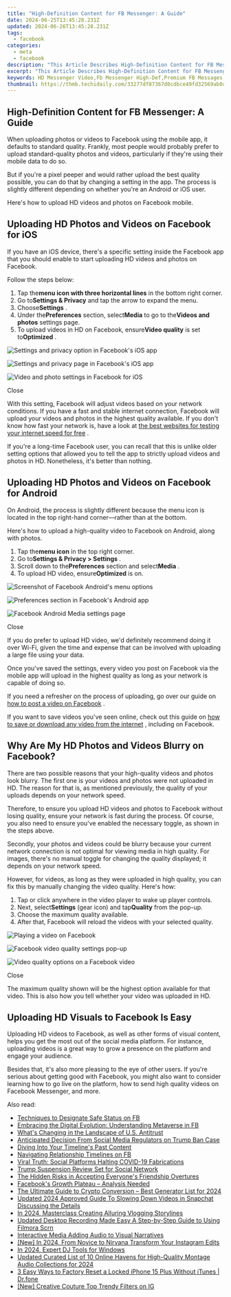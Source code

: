 ```yaml
---
title: "High-Definition Content for FB Messenger: A Guide"
date: 2024-06-25T13:45:28.231Z
updated: 2024-06-26T13:45:28.231Z
tags:
  - facebook
categories:
  - meta
  - facebook
description: "This Article Describes High-Definition Content for FB Messenger: A Guide"
excerpt: "This Article Describes High-Definition Content for FB Messenger: A Guide"
keywords: HD Messenger Video,Fb Messenger High-Def,Premium FB Messages,Messenger HD Content,Exclusive FB Media Guide,Enhanced FB Chat Quality,Ultra-HD Message on Messenger
thumbnail: https://thmb.techidaily.com/33277df87367d0cdbce49fd32569ab0c6e35402a20f9cd77a73d4dd6ae5bf66d.png
---
```


## High-Definition Content for FB Messenger: A Guide

 When uploading photos or videos to Facebook using the mobile app, it defaults to standard quality. Frankly, most people would probably prefer to upload standard-quality photos and videos, particularly if they're using their mobile data to do so.

 But if you're a pixel peeper and would rather upload the best quality possible, you can do that by changing a setting in the app. The process is slightly different depending on whether you're an Android or iOS user.

Here's how to upload HD videos and photos on Facebook mobile.

## Uploading HD Photos and Videos on Facebook for iOS

 If you have an iOS device, there's a specific setting inside the Facebook app that you should enable to start uploading HD videos and photos on Facebook.

Follow the steps below:

1. Tap the**menu icon with three horizontal lines** in the bottom right corner.
2. Go to**Settings & Privacy** and tap the arrow to expand the menu.
3. Choose**Settings** .
4. Under the**Preferences** section, select**Media** to go to the**Videos and photos** settings page.
5. To upload videos in HD on Facebook, ensure**Video quality** is set to**Optimized** .

![Settings and privacy option in Facebook's iOS app](https://static1.makeuseofimages.com/wordpress/wp-content/uploads/2022/04/Facebook-iOS-settings-and-privacy.jpg)

![Settings and privacy page in Facebook's iOS app](https://static1.makeuseofimages.com/wordpress/wp-content/uploads/2022/04/Settings-and-privacy-page-Facebook-iOS.jpg)

![Video and photo settings in Facebook for iOS](https://static1.makeuseofimages.com/wordpress/wp-content/uploads/2022/04/Videos-and-photos-settings-Facebook-for-iOS.jpg)

Close

 With this setting, Facebook will adjust videos based on your network conditions. If you have a fast and stable internet connection, Facebook will upload your videos and photos in the highest quality available. If you don't know how fast your network is, have a look at [the best websites for testing your internet speed for free](https://www.makeuseof.com/best-free-websites-test-internet-speed/) .

 If you're a long-time Facebook user, you can recall that this is unlike older setting options that allowed you to tell the app to strictly upload videos and photos in HD. Nonetheless, it's better than nothing.

## Uploading HD Photos and Videos on Facebook for Android

 On Android, the process is slightly different because the menu icon is located in the top right-hand corner—rather than at the bottom.

 Here's how to upload a high-quality video to Facebook on Android, along with photos.

1. Tap the**menu icon** in the top right corner.
2. Go to**Settings & Privacy > Settings** .
3. Scroll down to the**Preferences** section and select**Media** .
4. To upload HD video, ensure**Optimized** is on.

![Screenshot of Facebook Android's menu options](https://static1.makeuseofimages.com/wordpress/wp-content/uploads/2022/04/Facebook-Android-settings-and-privacy.jpg)

![Preferences section in Facebook's Android app](https://static1.makeuseofimages.com/wordpress/wp-content/uploads/2022/04/Facebook-Android-preferences.jpg)

![Facebook Android Media settings page](https://static1.makeuseofimages.com/wordpress/wp-content/uploads/2022/04/Media-settings-page-Facebook-Android.jpg)

Close

 If you do prefer to upload HD video, we'd definitely recommend doing it over Wi-Fi, given the time and expense that can be involved with uploading a large file using your data.

 Once you've saved the settings, every video you post on Facebook via the mobile app will upload in the highest quality as long as your network is capable of doing so.

 If you need a refresher on the process of uploading, go over our guide on [how to post a video on Facebook](https://www.makeuseof.com/how-to-post-video-on-facebook/) .

 If you want to save videos you've seen online, check out this guide on [how to save or download any video from the internet](https://www.makeuseof.com/tag/18-free-ways-to-download-any-video-off-the-internet/) , including on Facebook.

## Why Are My HD Photos and Videos Blurry on Facebook?

 There are two possible reasons that your high-quality videos and photos look blurry. The first one is your videos and photos were not uploaded in HD. The reason for that is, as mentioned previously, the quality of your uploads depends on your network speed.

 Therefore, to ensure you upload HD videos and photos to Facebook without losing quality, ensure your network is fast during the process. Of course, you also need to ensure you've enabled the necessary toggle, as shown in the steps above.

 Secondly, your photos and videos could be blurry because your current network connection is not optimal for viewing media in high quality. For images, there's no manual toggle for changing the quality displayed; it depends on your network speed.

 However, for videos, as long as they were uploaded in high quality, you can fix this by manually changing the video quality. Here's how:

1. Tap or click anywhere in the video player to wake up player controls.
2. Next, select**Settings** (gear icon) and tap**Quality** from the pop-up.
3. Choose the maximum quality available.
4. After that, Facebook will reload the videos with your selected quality.

![Playing a video on Facebook](https://static1.makeuseofimages.com/wordpress/wp-content/uploads/2023/04/01-playing-video-facebook.jpg)

![Facebook video quality settings pop-up](https://static1.makeuseofimages.com/wordpress/wp-content/uploads/2023/04/02-video-settings-facebook.jpg)

![Video quality options on a Facebook video](https://static1.makeuseofimages.com/wordpress/wp-content/uploads/2023/04/03-video-quality-options-facebook.jpg)

Close

 The maximum quality shown will be the highest option available for that video. This is also how you tell whether your video was uploaded in HD.

## Uploading HD Visuals to Facebook Is Easy

 Uploading HD videos to Facebook, as well as other forms of visual content, helps you get the most out of the social media platform. For instance, uploading videos is a great way to grow a presence on the platform and engage your audience.

 Besides that, it's also more pleasing to the eye of other users. If you're serious about getting good with Facebook, you might also want to consider learning how to go live on the platform, how to send high quality videos on Facebook Messenger, and more.


<ins class="adsbygoogle"
     style="display:block"
     data-ad-format="autorelaxed"
     data-ad-client="ca-pub-7571918770474297"
     data-ad-slot="1223367746"></ins>



<ins class="adsbygoogle"
     style="display:block"
     data-ad-client="ca-pub-7571918770474297"
     data-ad-slot="8358498916"
     data-ad-format="auto"
     data-full-width-responsive="true"></ins>

<span class="atpl-alsoreadstyle">Also read:</span>
<div><ul>
<li><a href="https://facebook.techidaily.com/techniques-to-designate-safe-status-on-fb/"><u>Techniques to Designate Safe Status on FB</u></a></li>
<li><a href="https://facebook.techidaily.com/embracing-the-digital-evolution-understanding-metaverse-in-fb/"><u>Embracing the Digital Evolution: Understanding Metaverse in FB</u></a></li>
<li><a href="https://facebook.techidaily.com/whats-changing-in-the-landscape-of-us-antitrust/"><u>What's Changing in the Landscape of U.S. Antitrust</u></a></li>
<li><a href="https://facebook.techidaily.com/anticipated-decision-from-social-media-regulators-on-trump-ban-case/"><u>Anticipated Decision From Social Media Regulators on Trump Ban Case</u></a></li>
<li><a href="https://facebook.techidaily.com/diving-into-your-timelines-past-content/"><u>Diving Into Your Timeline's Past Content</u></a></li>
<li><a href="https://facebook.techidaily.com/navigating-relationship-timelines-on-fb/"><u>Navigating Relationship Timelines on FB</u></a></li>
<li><a href="https://facebook.techidaily.com/viral-truth-social-platforms-halting-covid-19-fabrications/"><u>Viral Truth: Social Platforms Halting COVID-19 Fabrications</u></a></li>
<li><a href="https://facebook.techidaily.com/trump-suspension-review-set-for-social-network/"><u>Trump Suspension Review Set for Social Network</u></a></li>
<li><a href="https://facebook.techidaily.com/the-hidden-risks-in-accepting-everyones-friendship-overtures/"><u>The Hidden Risks in Accepting Everyone's Friendship Overtures</u></a></li>
<li><a href="https://facebook.techidaily.com/facebooks-growth-plateau-analysis-needed/"><u>Facebook's Growth Plateau – Analysis Needed</u></a></li>
<li><a href="https://some-guidance.techidaily.com/the-ultimate-guide-to-crypto-conversion-best-generator-list-for-2024/"><u>The Ultimate Guide to Crypto Conversion – Best Generator List for 2024</u></a></li>
<li><a href="https://ai-editing-video.techidaily.com/1713954118126-updated-2024-approved-guide-to-slowing-down-videos-in-snapchat-discussing-the-details/"><u>Updated 2024 Approved Guide To Slowing Down Videos in Snapchat Discussing the Details</u></a></li>
<li><a href="https://extra-support.techidaily.com/in-2024-masterclass-creating-alluring-vlogging-storylines/"><u>In 2024, Masterclass  Creating Alluring Vlogging Storylines</u></a></li>
<li><a href="https://ai-vdieo-software.techidaily.com/updated-desktop-recording-made-easy-a-step-by-step-guide-to-using-filmora-scrn/"><u>Updated Desktop Recording Made Easy A Step-by-Step Guide to Using Filmora Scrn</u></a></li>
<li><a href="https://facebook-video-content.techidaily.com/interactive-media-adding-audio-to-visual-narratives/"><u>Interactive Media  Adding Audio to Visual Narratives</u></a></li>
<li><a href="https://instagram-videos.techidaily.com/new-in-2024-from-novice-to-nirvana-transform-your-instagram-edits/"><u>[New] In 2024, From Novice to Nirvana  Transform Your Instagram Edits</u></a></li>
<li><a href="https://some-techniques.techidaily.com/in-2024-expert-dj-tools-for-windows/"><u>In 2024, Expert DJ Tools for Windows</u></a></li>
<li><a href="https://voice-adjusting.techidaily.com/updated-curated-list-of-10-online-havens-for-high-quality-montage-audio-collections-for-2024/"><u>Updated Curated List of 10 Online Havens for High-Quality Montage Audio Collections for 2024</u></a></li>
<li><a href="https://iphone-unlock.techidaily.com/3-easy-ways-to-factory-reset-a-locked-iphone-15-plus-without-itunes-drfone-by-drfone-ios/"><u>3 Easy Ways to Factory Reset a Locked iPhone 15 Plus Without iTunes | Dr.fone</u></a></li>
<li><a href="https://instagram-video-recordings.techidaily.com/new-creative-couture-top-trendy-filters-on-ig/"><u>[New] Creative Couture  Top Trendy Filters on IG</u></a></li>
</ul></div>
